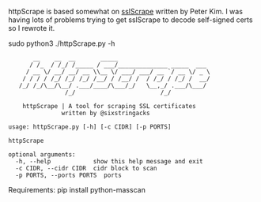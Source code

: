 httpScrape is based somewhat on [sslScrape](https://github.com/cheetz/sslScrape) written by Peter Kim. I was having lots of problems trying to get sslScrape to decode self-signed certs so I rewrote it.

sudo python3 ./httpScrape.py -h

```
       __    __  __       _____                          
      / /_  / /_/ /_____ / ___/______________ _____  ___ 
     / __ \/ __/ __/ __ \\__ \/ ___/ ___/ __ `/ __ \/ _ \
    / / / / /_/ /_/ /_/ /__/ / /__/ /  / /_/ / /_/ /  __/
   /_/ /_/\__/\__/ .___/____/\___/_/   \__,_/ .___/\___/ 
                /_/                        /_/           

    httpScrape | A tool for scraping SSL certificates
               written by @sixstringacks
    
usage: httpScrape.py [-h] [-c CIDR] [-p PORTS]

httpScrape

optional arguments:
  -h, --help            show this help message and exit
  -c CIDR, --cidr CIDR  cidr block to scan
  -p PORTS, --ports PORTS  ports

```

Requirements:
pip install python-masscan
